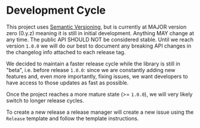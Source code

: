 # Development Cycle

This project uses [Semantic Versioning], but is currently at MAJOR version zero (0.y.z) meaning it is still in initial development. Anything MAY change at any time. The public API SHOULD NOT be considered stable. Until we reach version `1.0.0` we will do our best to document any breaking API changes in the changelog info attached to each release tag.

We decided to maintain a faster release cycle while the library is still in "beta", i.e. before release `1.0.0`: since we are constantly adding new features and, even more importantly, fixing issues, we want developers to have access to those updates as fast as possible.

Once the project reaches a more mature state (>= `1.0.0`), we will very likely switch to longer release cycles.

To create a new release a release manager will create a new issue using the `Release` template and follow the template instructions.

[used by the Rust language]: https://doc.rust-lang.org/book/appendix-07-nightly-rust.html
[Semantic Versioning]: https://semver.org/
